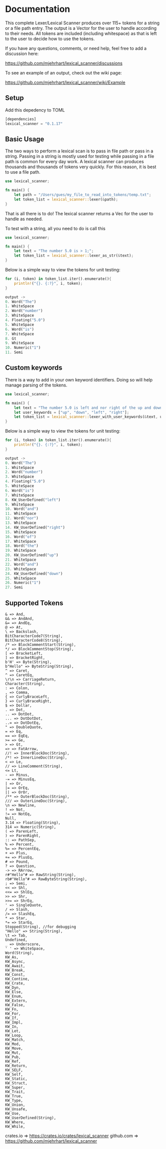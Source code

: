 # Documentation
This complete Lexer/Lexical Scanner produces over 115+ tokens for a string or a file path entry. The output is a Vector<Token> for the user to handle according to their needs. All tokens are included (including whitespace) as that is left to the user to decide how to use the tokens.

If you have any questions, comments, or need help, feel free to add a discussion here:

https://github.com/mjehrhart/lexical_scanner/discussions

To see an example of an output, check out the wiki page:

https://github.com/mjehrhart/lexical_scanner/wiki/Example

## Setup
Add this depedency to TOML
``` rust
[dependencies]
lexical_scanner = "0.1.17"
```

## Basic Usage 
The two ways to perform a lexical scan is to pass in file path or pass in a string. Passing in a string is mostly used for testing while passing in a file path is common for every day work. A lexical scanner can produces thousands and thousands of tokens very quickly. For this reason, it is best to use a file path.
``` rust
use lexical_scanner;

fn main() {
    let path = "/Users/gues/my_file_to_read_into_tokens/temp.txt";
    let token_list = lexical_scanner::lexer(&path); 
}
```
That is all there is to do!  The lexical scanner returns a Vec<Token> for the user to handle as needed. 

To test with a string, all you need to do is call this
``` rust
use lexical_scanner;

fn main() {
    let text = "The number 5.0 is > 1;";
    let token_list = lexical_scanner::lexer_as_str(&text); 
}
```

Below is a simple way to view the tokens for unit testing:
``` rust
for (i, token) in token_list.iter().enumerate(){
    println!("{}. {:?}", i, token);
}

output -> 
0. Word("The")
1. WhiteSpace
2. Word("number")
3. WhiteSpace
4. Floating("5.0")
5. WhiteSpace
6. Word("is")
7. WhiteSpace
8. Gt
9. WhiteSpace
10. Numeric("1")
11. Semi

```

## Custom keywords
There is a way to add in your own keyword identifiers.  Doing so will help manage parsing of the tokens.
``` rust
use lexical_scanner;

fn main() {
    let text = "The number 5.0 is left and nor right of the up and down 1;";
    let user_keywords = ["up", "down", "left", "right"];
    let token_list = lexical_scanner::lexer_with_user_keywords(&text, user_keywords.to_vec()); 
}
```

Below is a simple way to view the tokens for unit testing:
``` rust
for (i, token) in token_list.iter().enumerate(){
    println!("{}. {:?}", i, token);
}

output -> 
0. Word("The")
1. WhiteSpace
2. Word("number")
3. WhiteSpace
4. Floating("5.0")
5. WhiteSpace
6. Word("is")
7. WhiteSpace
8. KW_UserDefined("left")
9. WhiteSpace
10. Word("and")
11. WhiteSpace
12. Word("nor")
13. WhiteSpace
14. KW_UserDefined("right")
15. WhiteSpace
16. Word("of")
17. WhiteSpace
18. Word("the")
19. WhiteSpace
20. KW_UserDefined("up")
21. WhiteSpace
22. Word("and")
23. WhiteSpace
24. KW_UserDefined("down")
25. WhiteSpace
26. Numeric("1")
27. Semi
```


## Supported Tokens
```
& => And,
&& => AndAnd,
&= => AndEq,
@ => At,
\ => Backslash,
BitCharacterCode7(String),
BitCharacterCode8(String),
/* => BlockCommentStart(String),
*/ => BlockCommentStop(String),
[ => BracketLeft,
] => BracketRight,
b'H' => Byte(String),
b"Hello" => ByteString(String),
^ => Caret,
^ => CaretEq,
\r\n => CarriageReturn,
Character(String),
: => Colon,
, => Comma,
{ => CurlyBraceLeft,
} => CurlyBraceRight,
$ => Dollar,
. => Dot,
.. => DotDot,
... => DotDotDot,
..= => DotDotEq,
" => DoubleQuote,
= => Eq,
== => EqEq,
>= => Ge,
> => Gt,
=> => FatArrow,
//! => InnerBlockDoc(String),
/*! => InnerLineDoc(String),
< => Le,
// => LineComment(String),
<= Lt,
- => Minus,
-= => MinusEq,
| => Or,
|= => OrEq,
|| => OrOr,
/** => OuterBlockDoc(String),
/// => OuterLineDoc(String),
\n => Newline,
! => Not,
!= => NotEq,
Null,
3.14 => Floating(String),
314 => Numeric(String),
( => ParenLeft,
) => ParenRight,
:: => PathSep,
% => Percent,
%= => PercentEq,
+ => Plus,
+= => PlusEq,
# => Pound,
? => Question,
-> => RArrow,
r#"Hello"# => RawString(String),
rb#"Hello"# => RawByteString(String),
; => Semi,
<< => Shl,
<<= => ShlEq,
>> => Shr,
>>= => ShrEq,
' => SingleQuote,
/ => Slash,
/= => SlashEq,
* => Star,
*= => StarEq,
Stopped(String), //for debugging
"Hello" => String(String),
\t => Tab,
Undefined,
_ => Underscore,
' ' => WhiteSpace,
Word(String),
KW_As,
KW_Async,
KW_Await,
KW_Break,
KW_Const,
KW_Contine,
KW_Crate,
KW_Dyn,
KW_Else,
KW_Enum,
KW_Extern,
KW_False,
KW_Fn,
KW_For,
KW_If,
KW_Impl,
KW_In,
KW_Let,
KW_Loop,
KW_Match,
KW_Mod,
KW_Move,
KW_Mut,
KW_Pub,
KW_Ref,
KW_Return,
KW_SELF,
KW_Self,
KW_Static,
KW_Struct,
KW_Super,
KW_Trait,
KW_True,
KW_Type,
KW_Union,
KW_Unsafe,
KW_Use,
KW_UserDefined(String),
KW_Where,
KW_While,
```

crates.io => https://crates.io/crates/lexical_scanner
github.com => https://github.com/mjehrhart/lexical_scanner

